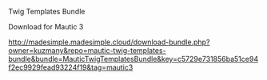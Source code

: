 Twig Templates Bundle

Download for Mautic 3

http://madesimple.madesimple.cloud/download-bundle.php?owner=kuzmany&repo=mautic-twig-templates-bundle&bundle=MauticTwigTemplatesBundle&key=c5729e731856ba51ce94f2ec9929fead93224f19&tag=mautic3